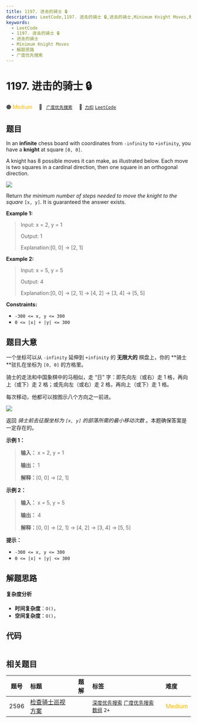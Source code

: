 ```yaml
---
title: 1197. 进击的骑士 🔒
description: LeetCode,1197. 进击的骑士 🔒,进击的骑士,Minimum Knight Moves,解题思路,广度优先搜索
keywords:
  - LeetCode
  - 1197. 进击的骑士 🔒
  - 进击的骑士
  - Minimum Knight Moves
  - 解题思路
  - 广度优先搜索
---
```


# 1197. 进击的骑士 🔒

🟠 <font color=#ffb800>Medium</font>&emsp; 🔖&ensp; [`广度优先搜索`](/tag/breadth-first-search.md)&emsp; 🔗&ensp;[`力扣`](https://leetcode.cn/problems/minimum-knight-moves) [`LeetCode`](https://leetcode.com/problems/minimum-knight-moves)

## 题目

In an **infinite** chess board with coordinates from `-infinity` to
`+infinity`, you have a **knight** at square `[0, 0]`.

A knight has 8 possible moves it can make, as illustrated below. Each move is
two squares in a cardinal direction, then one square in an orthogonal
direction.

![](https://fastly.jsdelivr.net/gh/doocs/leetcode@main/solution/1100-1199/1197.Minimum%20Knight%20Moves/images/knight.png)

Return _the minimum number of steps needed to move the knight to the square_
`[x, y]`. It is guaranteed the answer exists.



**Example 1:**

> Input: x = 2, y = 1
> 
> Output: 1
> 
> Explanation:[0, 0] -> [2, 1]

**Example 2:**

> Input: x = 5, y = 5
> 
> Output: 4
> 
> Explanation:[0, 0] -> [2, 1] -> [4, 2] -> [3, 4] -> [5, 5]

**Constraints:**

  * `-300 <= x, y <= 300`
  * `0 <= |x| + |y| <= 300`


## 题目大意

一个坐标可以从 `-infinity` 延伸到 `+infinity` 的 **无限大的**  棋盘上，你的 **骑士  **驻扎在坐标为 `[0, 0]`
的方格里。

骑士的走法和中国象棋中的马相似，走 “日” 字：即先向左（或右）走 1 格，再向上（或下）走 2 格；或先向左（或右）走 2 格，再向上（或下）走 1 格。

每次移动，他都可以按图示八个方向之一前进。

![](https://fastly.jsdelivr.net/gh/doocs/leetcode@main/solution/1100-1199/1197.Minimum%20Knight%20Moves/images/knight.png)

返回 _骑士前去征服坐标为  `[x, y]` 的部落所需的最小移动次数_ 。本题确保答案是一定存在的。



**示例 1：**

> 
> 
> 
> 
> 
> **输入：** x = 2, y = 1
> 
> **输出：** 1
> 
> **解释：**[0, 0] → [2, 1]
> 
> 

**示例 2：**

> 
> 
> 
> 
> 
> **输入：** x = 5, y = 5
> 
> **输出：** 4
> 
> **解释：**[0, 0] → [2, 1] → [4, 2] → [3, 4] → [5, 5]
> 
> 



**提示：**

  * `-300 <= x, y <= 300`
  * `0 <= |x| + |y| <= 300`


## 解题思路

#### 复杂度分析

- **时间复杂度**：`O()`，
- **空间复杂度**：`O()`，

## 代码

```javascript

```

## 相关题目

<!-- prettier-ignore -->
| 题号 | 标题 | 题解 | 标签 | 难度 |
| :------: | :------ | :------: | :------ | :------ |
| 2596 | [检查骑士巡视方案](https://leetcode.com/problems/check-knight-tour-configuration) |  |  [`深度优先搜索`](/tag/depth-first-search.md) [`广度优先搜索`](/tag/breadth-first-search.md) [`数组`](/tag/array.md) `2+` | <font color=#ffb800>Medium</font> |